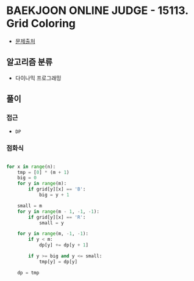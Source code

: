 # BAEKJOON ONLINE JUDGE - 15113. Grid Coloring

- [문제출처](https://www.acmicpc.net/problem/15113 '15113. Grid Coloring')

## 알고리즘 분류

- 다이나믹 프로그래밍

## 풀이

### 접근

- `DP`

### 점화식

```python

for x in range(n):
    tmp = [0] * (m + 1)
    big = 0
    for y in range(m):
        if grid[y][x] == 'B':
            big = y + 1

    small = m
    for y in range(m - 1, -1, -1):
        if grid[y][x] == 'R':
            small = y

    for y in range(m, -1, -1):
        if y < m:
            dp[y] += dp[y + 1]

        if y >= big and y <= small:
            tmp[y] = dp[y]

    dp = tmp

```
